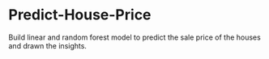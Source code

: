 # Predict-House-Price
Build linear and random forest model to predict the sale price of the houses and drawn the insights.
